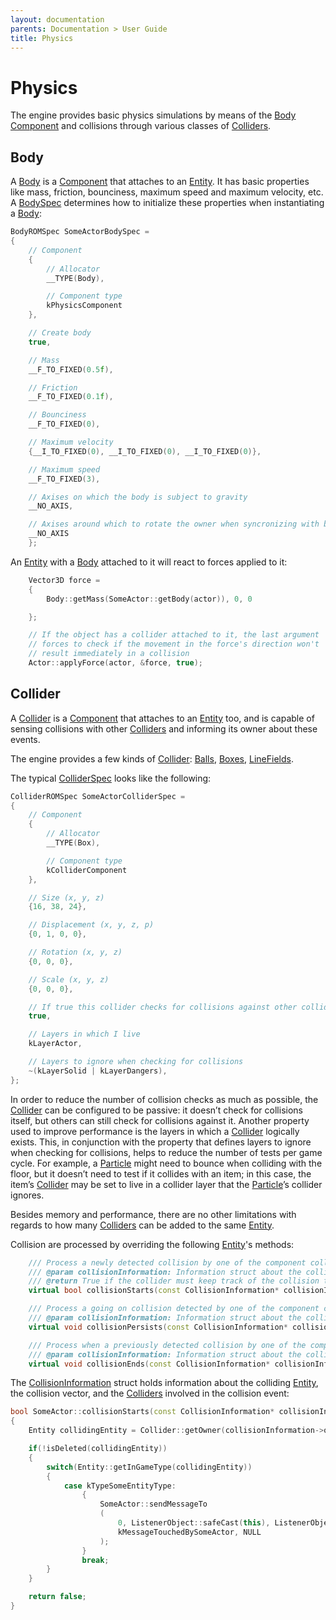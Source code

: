```yaml
---
layout: documentation
parents: Documentation > User Guide
title: Physics
---
```


# Physics

The engine provides basic physics simulations by means of the [Body](/documentation/api/class-body/) [Component](/documentation/api/class-component/) and collisions through various classes of [Colliders](/documentation/api/class-collider/).

## Body

A [Body](/documentation/api/class-body/) is a [Component](/documentation/api/class-component/) that attaches to an [Entity](/documentation/api/class-entity/). It has basic properties like mass, friction, bounciness, maximum speed and maximum velocity, etc. A [BodySpec](/documentation/api/struct-body-spec/) determines how to initialize these properties when instantiating a [Body](/documentation/api/class-body/):

```cpp
BodyROMSpec SomeActorBodySpec =
{
    // Component
    {
        // Allocator
        __TYPE(Body),

        // Component type
        kPhysicsComponent
    },

    // Create body
    true,

    // Mass
    __F_TO_FIXED(0.5f),

    // Friction
    __F_TO_FIXED(0.1f),

    // Bounciness
    __F_TO_FIXED(0),

    // Maximum velocity
    {__I_TO_FIXED(0), __I_TO_FIXED(0), __I_TO_FIXED(0)},

    // Maximum speed
    __F_TO_FIXED(3),

    // Axises on which the body is subject to gravity
    __NO_AXIS,

    // Axises around which to rotate the owner when syncronizing with body
    __NO_AXIS
    };
```

An [Entity](/documentation/api/class-entity/) with a [Body](/documentation/api/class-body/) attached to it will react to forces applied to it:

```cpp
    Vector3D force =
    {
        Body::getMass(SomeActor::getBody(actor)), 0, 0

    };

    // If the object has a collider attached to it, the last argument
    // forces to check if the movement in the force's direction won't
    // result immediately in a collision
    Actor::applyForce(actor, &force, true);
```

## Collider

A [Collider](/documentation/api/class-collider/) is a [Component](/documentation/api/class-component/) that attaches to an [Entity](/documentation/api/class-entity/) too, and is capable of sensing collisions with other [Colliders](/documentation/api/class-collider/) and informing its owner about these events.

The engine provides a few kinds of [Collider](/documentation/api/class-collider/): [Balls](/documentation/api/class-ball/), [Boxes](/documentation/api/class-box/), [LineFields](/documentation/api/class-linefield/).

The typical [ColliderSpec](/documentation/api/class-collider-spec/) looks like the following:

```cpp
ColliderROMSpec SomeActorColliderSpec =
{
    // Component
    {
        // Allocator
        __TYPE(Box),

        // Component type
        kColliderComponent
    },

    // Size (x, y, z)
    {16, 38, 24},

    // Displacement (x, y, z, p)
    {0, 1, 0, 0},

    // Rotation (x, y, z)
    {0, 0, 0},

    // Scale (x, y, z)
    {0, 0, 0},

    // If true this collider checks for collisions against other colliders
    true,

    // Layers in which I live
    kLayerActor,

    // Layers to ignore when checking for collisions
    ~(kLayerSolid | kLayerDangers),
};
```

In order to reduce the number of collision checks as much as possible, the [Collider](/documentation/api/class-collider/) can be configured to be passive: it doesn’t check for collisions itself, but others can still check for collisions against it. Another property used to improve performance is the layers in which a [Collider](/documentation/api/class-collider/) logically exists. This, in conjunction with the property that defines layers to ignore when checking for collisions, helps to reduce the number of tests per game cycle. For example, a [Particle](/documentation/api/class-particle/) might need to bounce when colliding with the floor, but it doesn’t need to test if it collides with an item; in this case, the item’s [Collider](/documentation/api/class-collider/) may be set to live in a collider layer that the [Particle](/documentation/api/class-particle/)’s collider ignores.

Besides memory and performance, there are no other limitations with regards to how many [Colliders](/documentation/api/class-collider/) can be added to the same [Entity](/documentation/api/class-entity/).

Collision are processed by overriding the following [Entity](/documentation/api/class-entity/)'s methods:

```cpp
    /// Process a newly detected collision by one of the component colliders.
    /// @param collisionInformation: Information struct about the collision to resolve
    /// @return True if the collider must keep track of the collision to detect if it persists and when it ends; false otherwise
    virtual bool collisionStarts(const CollisionInformation* collisionInformation);

    /// Process a going on collision detected by one of the component colliders.
    /// @param collisionInformation: Information struct about the collision to resolve
    virtual void collisionPersists(const CollisionInformation* collisionInformation);

    /// Process when a previously detected collision by one of the component colliders stops.
    /// @param collisionInformation: Information struct about the collision to resolve
    virtual void collisionEnds(const CollisionInformation* collisionInformation);
```

The [CollisionInformation](/documentation/api/struct-collision-information/) struct holds information about the colliding [Entity](/documentation/api/class-entity/), the collision vector, and the [Colliders](/documentation/api/class-collider/) involved in the collision event:

```cpp
bool SomeActor::collisionStarts(const CollisionInformation* collisionInformation __attribute__ ((unused)))
{
    Entity collidingEntity = Collider::getOwner(collisionInformation->otherCollider);

    if(!isDeleted(collidingEntity))
    {
        switch(Entity::getInGameType(collidingEntity))
        {
            case kTypeSomeEntityType:
                {
                    SomeActor::sendMessageTo
                    (
                        0, ListenerObject::safeCast(this), ListenerObject::safeCast(collidingEntity),
                        kMessageTouchedBySomeActor, NULL
                    );
                }
                break;
        }
    }

    return false;
}
```
